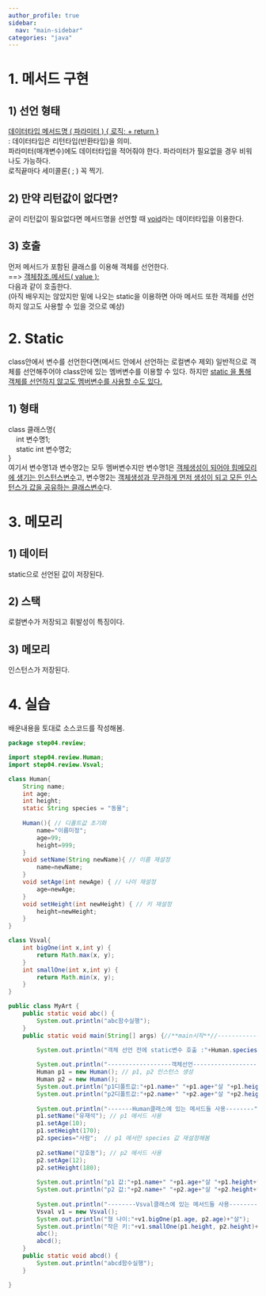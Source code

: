 ```yaml
---
author_profile: true
sidebar:
  nav: "main-sidebar"
categories: "java"
---
```

# 1. 메서드 구현
## 1) 선언 형태
<u>데이터타입 메서드명 ( 파라미터 ) { 로직;  + return }</u>    
: 데이터타입은 리턴타입(반환타입)을 의미.  
  파라미터(매개변수)에도 데이터타입을 적어줘야 한다. 파라미터가 필요없을 경우 비워나도 가능하다.   
  로직끝마다 세미콜론( ; ) 꼭 찍기.

## 2) 만약 리턴값이 없다면?
굳이 리턴값이 필요없다면 메서드명을 선언할 때 <u>void</u>라는 데이터타입을 이용한다.


## 3) 호출
먼저 메서드가 포함된 클래스를 이용해 객체를 선언한다.   
==> <u>객체참조.메서드( value ); </u>   
다음과 같이 호출한다.   
(아직 배우지는 않았지만 밑에 나오는 static을 이용하면 아마 메서드 또한 객체를 선언하지 않고도 사용할 수 있을 것으로 예상)

# 2. Static
class안에서 변수를 선언한다면(메서드 안에서 선언하는 로컬변수 제외) 일반적으로 객체를 선언해주어야 class안에 있는 멤버변수를 이용할 수 있다. 하지만 <u>static 을 통해 객체를 선언하지 않고도 멤버변수를 사용할 수도 있다.</u>   
## 1) 형태
class 클래스명{    
&nbsp;&nbsp;&nbsp;&nbsp;int 변수명1;    
&nbsp;&nbsp;&nbsp;&nbsp;static int 변수명2;     
}    
여기서 변수명1과 변수명2는 모두 멤버변수지만 변수명1은 <u>객체생성이 되어야 힙메모리에 생기는 인스턴스변수</u>고, 변수명2는 <u>객체생성과 무관하게 먼저 생성이 되고 모든 인스턴스가 값을 공유하는 클래스변수</u>다.

# 3. 메모리
## 1) 데이터
static으로 선언된 값이 저장된다.
## 2) 스택
로컬변수가 저장되고 휘발성이 특징이다.
## 3) 메모리
인스턴스가 저장된다.


# 4. 실습
배운내용을 토대로 소스코드를 작성해봄.
```java
package step04.review;

import step04.review.Human;
import step04.review.Vsval;

class Human{
	String name;
	int age;
	int height;
	static String species = "동물";
	
	Human(){ // 디폴트값 초기화
		name="이름미정";
		age=99;
		height=999;
	}
	void setName(String newName){ // 이름 재설정
		name=newName;
	}
	void setAge(int newAge) { // 나이 재설정
		age=newAge;
	}
	void setHeight(int newHeight) { // 키 재설정
		height=newHeight;
	}
}

class Vsval{
	int bigOne(int x,int y) {
		return Math.max(x, y);
	}
	int smallOne(int x,int y) {
		return Math.min(x, y);
	}
}

public class MyArt {
	public static void abc() {
		System.out.println("abc함수실행");
	}
	public static void main(String[] args) {//**main시작**//---------------------
		
		System.out.println("객체 선언 전에 static변수 호출 :"+Human.species);

		System.out.println("------------------객체선언------------------");
		Human p1 = new Human(); // p1, p2 인스턴스 생성
		Human p2 = new Human();
		System.out.println("p1디폴트값:"+p1.name+" "+p1.age+"살 "+p1.height+"cm "+p1.species);
		System.out.println("p2디폴트값:"+p2.name+" "+p2.age+"살 "+p2.height+"cm "+p2.species);
		
		System.out.println("-------Human클래스에 있는 메서드들 사용--------");
		p1.setName("유재석"); // p1 메서드 사용
		p1.setAge(10);
		p1.setHeight(170);
		p2.species="사람";  // p1 에서만 species 값 재설정해봄
		
		p2.setName("강호동"); // p2 메서드 사용
		p2.setAge(12);
		p2.setHeight(180);
		
		System.out.println("p1 값:"+p1.name+" "+p1.age+"살 "+p1.height+"cm "+p2.species);
		System.out.println("p2 값:"+p2.name+" "+p2.age+"살 "+p2.height+"cm "+p2.species);
		
		System.out.println("--------Vsval클래스에 있는 메서드들 사용--------");
		Vsval v1 = new Vsval();
		System.out.println("형 나이:"+v1.bigOne(p1.age, p2.age)+"살");
		System.out.println("작은 키:"+v1.smallOne(p1.height, p2.height)+"cm");
		abc();
		abcd();
	}
	public static void abcd() {
		System.out.println("abcd함수실행");
	}

}

```